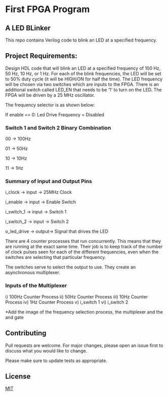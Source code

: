 # First FPGA Program
## A LED BLinker

This repo contains Verilog code to blink an LED at a specified frequency.

## Project Requirements:
Design HDL code that will blink an LED at a specified frequency of 100 Hz, 50 Hz, 10 Hz, or 1 Hz. For each of the blink frequencies, the LED will be set to 50% duty cycle (it will be HIGH/ON for half the time). The LED frequency will be chosen via two switches which are inputs to the FPGA. There is an additional switch called LED_EN that needs to be ‘1’ to turn on the LED. The FPGA will be driven by a 25 MHz oscillator.

The frequency selector is as shown below:

If enable == 0:
  Led Drive Frequency = Disabled

### Switch 1 and Switch 2 Binary Combination

00 -> 100Hz

01 -> 50Hz

10 -> 10Hz

11 -> 1Hz

### Summary of Input and Output Pins

i_clock     ->  input ->  25MHz Clock


i_enable    ->  input ->  Enable Switch


i_switch_1  ->  input ->  Switch 1


i_switch_2  ->  input ->  Switch 2


o_led_drive ->  output->  Signal that drives the LED

There are 4 counter processes that run concurrently. This means that they are running at the exact same time. Their job is to keep track of the number of clock pulses seen for each of the different frequencies, even when the switches are selecting that particular frequency.

The switches serve to select the output to use. They create an asynchronous multiplexer. 
### Inputs of the Multiplexer
i)   100Hz Counter Process
ii)  50Hz Counter Process
iii) 10Hz Counter Process
iv)  1Hz Counter Process
v)   i_switch 1
vi)  i_switch 2


*Add the image of the frequency selection process, the multiplexer and the and gate


## Contributing
Pull requests are welcome. For major changes, please open an issue first to discuss what you would like to change.

Please make sure to update tests as appropriate.

## License
[MIT](https://choosealicense.com/licenses/mit/)
